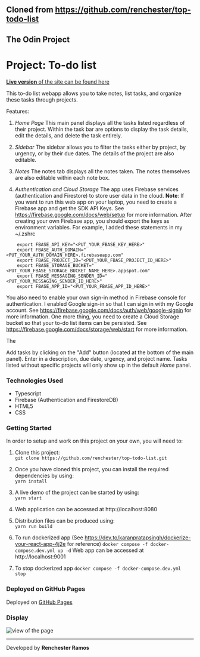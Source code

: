 ## Cloned from https://github.com/renchester/top-todo-list

## The Odin Project

# Project: To-do list

[**Live version** of the site can be found here](https://renchester.github.io/top-todo-list/)

This to-do list webapp allows you to take notes, list tasks, and organize these tasks through projects.

Features:

1. _*Home Page*_
   This main panel displays all the tasks listed regardless of their project. Within the task bar are options to display the task details, edit the details, and delete the task entirely.

2. _*Sidebar*_
   The sidebar allows you to filter the tasks either by project, by urgency, or by their due dates. The details of the project are also editable.

3. _*Notes*_
   The notes tab displays all the notes taken. The notes themselves are also editable within each note box.

4. _Authentication and Cloud Storage_
   The app uses Firebase services (authentication and Firestore) to store user data in the cloud.
**Note**: If you want to run this web app on your laptop, you need to create a Firebase app and get the SDK API Keys. See https://firebase.google.com/docs/web/setup for more information. After creating your own Firebase app, you should export the keys as environment variables. For example, I added these statements in my ~/.zshrc
```
    export FBASE_API_KEY="<PUT_YOUR_FBASE_KEY_HERE>"
    export FBASE_AUTH_DOMAIN="<PUT_YOUR_AUTH_DOMAIN_HERE>.firebaseapp.com"
    export FBASE_PROJECT_ID="<PUT_YOUR_FBASE_PROJECT_ID_HERE>"
    export FBASE_STORAGE_BUCKET="<PUT_YOUR_FBASE_STORAGE_BUCKET_NAME_HERE>.appspot.com"
    export FBASE_MESSAGING_SENDER_ID="<PUT_YOUR_MESSAGING_SENDER_ID_HERE>"
    export FBASE_APP_ID="<PUT_YOUR_FBASE_APP_ID_HERE>"
```
You also need to enable your own sign-in method in Firebase console for authentication. I enabled Google sign-in so that I can sign in with my Google account. See https://firebase.google.com/docs/auth/web/google-signin for more information.
One more thing, you need to create a Cloud Storage bucket so that your to-do list items can be persisted. See https://firebase.google.com/docs/storage/web/start for more information.

   The

Add tasks by clicking on the "Add" button (located at the bottom of the main panel). Enter in a description, due date, urgency, and project name. Tasks listed without specific projects will only show up in the default _Home_ panel.

### Technologies Used

- Typescript
- Firebase (Authentication and FirestoreDB)
- HTML5
- CSS

### Getting Started

In order to setup and work on this project on your own, you will need to:

1. Clone this project:  
   `git clone https://github.com/renchester/top-todo-list.git`

2. Once you have cloned this project, you can install the required dependencies by using:  
   `yarn install`

3. A live demo of the project can be started by using:  
   `yarn start`

4. Web application can be accessed at http://localhost:8080
   
5. Distribution files can be produced using:  
   `yarn run build`

6. To run dockerized app (See https://dev.to/karanpratapsingh/dockerize-your-react-app-4j2e for reference)
   `docker compose -f docker-compose.dev.yml up -d`
   Web app can be accessed at http://localhost:9001

7. To stop dockerized app
   `docker compose -f docker-compose.dev.yml stop`

### Deployed on GitHub Pages

Deployed on [GitHub Pages](https://pages.github.com/)

### Display

![view of the page](img/todo-list-view.png)

---

Developed by **Renchester Ramos**
